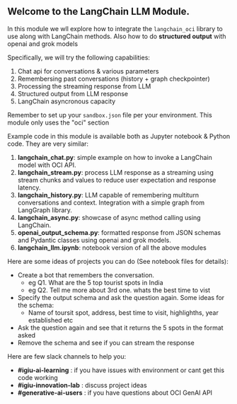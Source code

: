 
## Welcome to the LangChain LLM Module. 
In this module we wll explore how to integrate the ```langchain_oci``` library to use along with LangChain methods.
Also how to do **structured output** with openai and grok models

Specifically, we will try the following capabilities:
1. Chat api for conversations & various parameters 
2. Remembersing past conversations (history + graph checkpointer) 
3. Processing the streaming response from LLM
4. Structured output from LLM response
5. LangChain asyncronous capacity

Remember to set up your `sandbox.json` file per your environment. This module only uses the "oci" section 

Example code in this module is available both as Jupyter notebook & Python code. They are very similar:

1. **langchain_chat.py**: simple example on how to invoke a LangChain model with OCI API.
2. **langchain_stream.py**: process LLM response as a streaming using stream chunks and values to reduce user expectation and response latency.
3. **langchain_history.py**: LLM capable of remembering multiturn conversations and context. Integration with a simple graph from LangGraph library.
4. **langchain_async.py**: showcase of async method calling using LangChain.
5. **openai_output_schema.py**: formatted response from JSON schemas and Pydantic classes using openai and grok models.
6. **langchain_llm.ipynb**: notebook version of all the above modules

Here are some ideas of projects you can do (See notebook files for details):
- Create a bot that remembers the conversation.
    - eg Q1. What are the 5 top tourist spots in India
    - eg Q2. Tell me more about 3rd one. whats the best time to vist 
-  Specify the output schema and ask the question again. Some ideas for the  schema: 
    - Name of toursit spot, address, best time to visit, highlighths, year established etc 
- Ask the question again and see that it returns the 5 spots in the format asked 
- Remove the schema and see if you can stream the response    

Here are few slack channels to help you:  
 - **#igiu-ai-learning**  : if you have issues with environment or cant get this code working 
 - **#igiu-innovation-lab** : discuss project ideas
 - **#generative-ai-users**  :  if you have questions about OCI GenAI  API  

